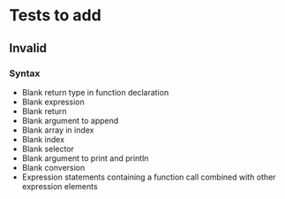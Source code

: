 # Tests to add

## Invalid

### Syntax

* Blank return type in function declaration
* Blank expression
* Blank return
* Blank argument to append
* Blank array in index
* Blank index
* Blank selector
* Blank argument to print and println
* Blank conversion
* Expression statements containing a function call combined with other expression elements